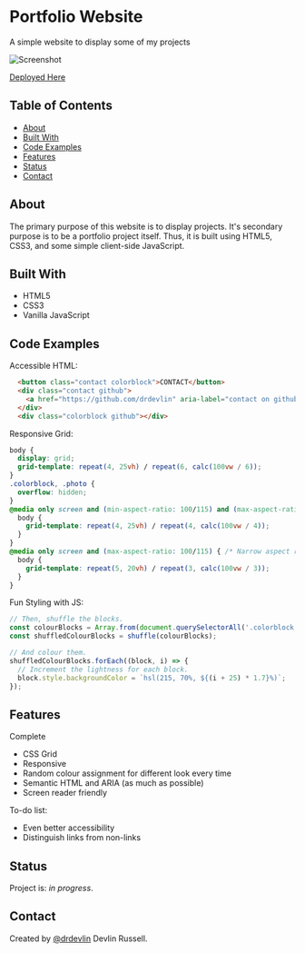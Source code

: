 # Portfolio Website
A simple website to display some of my projects

![Screenshot](./images/screenshot.png)

[Deployed Here](devlinrussell.net)

## Table of Contents
* [About](#about)
* [Built With](#built-with)
* [Code Examples](#code-examples)
* [Features](#features)
* [Status](#status)
* [Contact](#contact)

## About
The primary purpose of this website is to display projects. It's secondary purpose is to be a portfolio project itself. Thus, it is built using HTML5, CSS3, and some simple client-side JavaScript.

## Built With
* HTML5
* CSS3
* Vanilla JavaScript

## Code Examples
Accessible HTML:
```html
  <button class="contact colorblock">CONTACT</button>
  <div class="contact github">
    <a href="https://github.com/drdevlin" aria-label="contact on github"><img src="images/github.svg" alt="a github icon" /></a>
  </div>
  <div class="colorblock github"></div>
```

Responsive Grid:
```css
body {
  display: grid;
  grid-template: repeat(4, 25vh) / repeat(6, calc(100vw / 6));
}
.colorblock, .photo {
  overflow: hidden;
}
@media only screen and (min-aspect-ratio: 100/115) and (max-aspect-ratio: 135/100) { /* Medium aspect ratio */
  body {
    grid-template: repeat(4, 25vh) / repeat(4, calc(100vw / 4));
  }
}
@media only screen and (max-aspect-ratio: 100/115) { /* Narrow aspect ratio */
  body {
    grid-template: repeat(5, 20vh) / repeat(3, calc(100vw / 3));
  }
}
```

Fun Styling with JS:
```js
// Then, shuffle the blocks.
const colourBlocks = Array.from(document.querySelectorAll('.colorblock'));
const shuffledColourBlocks = shuffle(colourBlocks);

// And colour them.
shuffledColourBlocks.forEach((block, i) => {
  // Increment the lightness for each block.
  block.style.backgroundColor = `hsl(215, 70%, ${(i + 25) * 1.7}%)`; 
});
```

## Features
Complete
* CSS Grid
* Responsive
* Random colour assignment for different look every time
* Semantic HTML and ARIA (as much as possible)
* Screen reader friendly

To-do list:
* Even better accessibility
* Distinguish links from non-links

## Status
Project is: _in progress_.

## Contact
Created by [@drdevlin](mailto:drdevlin@fastmail.com) Devlin Russell.

